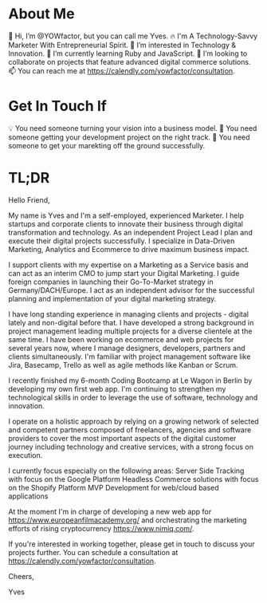 # About Me
🤘 Hi, I’m @YOWfactor, but you can call me Yves.
🔥 I'm A Technology-Savvy Marketer With Entrepreneurial Spirit.
👀 I’m interested in Technology & Innovation.
🌱 I’m currently learning Ruby and JavaScript.
💞️ I’m looking to collaborate on projects that feature advanced digital commerce solutions.
📫 You can reach me at https://calendly.com/yowfactor/consultation.

# Get In Touch If
💡 You need someone turning your vision into a business model.
💾 You need someone getting your development project on the right track.
🚀 You need someone to get your marekting off the ground successfully.

# TL;DR
Hello Friend,

My name is Yves and I'm a self-employed, experienced Marketer. I help startups and corporate clients to innovate their business through digital transformation and technology. As an independent Project Lead I plan and execute their digital projects successfully. I specialize in Data-Driven Marketing, Analytics and Ecommerce to drive maximum business impact.

I support clients with my expertise on a Marketing as a Service basis and can act as an interim CMO to jump start your Digital Marketing. I guide foreign companies in launching their Go-To-Market strategy in Germany/DACH/Europe. I act as an independent advisor for the successful planning and implementation of your digital marketing strategy.

I have long standing experience in managing clients and projects - digital lately and non-digital before that. I have developed a strong background in project management leading multiple projects for a diverse clientele at the same time. I have been working on ecommerce and web projects for several years now, where I manage designers, developers, partners and clients simultaneously. I'm familiar with project management software like Jira, Basecamp, Trello as well as agile methods like Kanban or Scrum.

I recently finished my 6-month Coding Bootcamp at Le Wagon in Berlin by developing my own first web app. I'm continuing to strengthen my technological skills in order to leverage the use of software, technology and innovation.

I operate on a holistic approach by relying on a growing network of selected and competent partners composed of freelancers, agencies and software providers to cover the most important aspects of the digital customer journey including technology and creative services, with a strong focus on execution.

I currently focus especially on the following areas:
Server Side Tracking with focus on the Google Platform
Headless Commerce solutions with focus on the Shopify Platform
MVP Development for web/cloud based applications

At the moment I'm in charge of developing a new web app for https://www.europeanfilmacademy.org/ and orchestrating the marketing efforts of rising cryptocurrency https://www.nimiq.com/.

If you're interested in working together, please get in touch to discuss your projects further. You can schedule a consultation at https://calendly.com/yowfactor/consultation.

Cheers,

Yves

<!---
YOWfactor/YOWfactor is a ✨ special ✨ repository because its `README.md` (this file) appears on your GitHub profile.
You can click the Preview link to take a look at your changes.
--->
